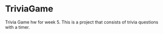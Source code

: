 # TriviaGame

Trivia Game hw for week 5. 
This is a project that consists of trivia questions with a timer. 